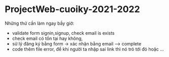 # ProjectWeb-cuoiky-2021-2022

Những thứ cần làm ngay bầy giờ:
- validate form signin,signup, check email is exists
- check email có tồn tại hay không, 
- sử lý đăng ký bằng form -> xác nhận bằng email --> complete
- code thêm file error, để khi người ta nhập sai link thì nó trỏ tới đó hoặc  ...
